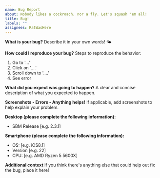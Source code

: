 ```yaml
---
name: Bug Report
about: Nobody likes a cockroach, nor a fly. Let's squash 'em all!
title: Bug!
labels: ""
assignees: RatWasHere
---
```


**What is your bug?**
Describe it in your own words! 🌤️

**How could I reproduce your bug?**
Steps to reproduce the behavior:

1. Go to '...'
2. Click on '....'
3. Scroll down to '....'
4. See error

**What did you expect was going to happen?**
A clear and concise description of what you expected to happen.

**Screenshots - Errors - Anything helps!**
If applicable, add screenshots to help explain your problem.

**Desktop (please complete the following information):**

- SBM Release [e.g. 2.3.1]

**Smartphone (please complete the following information):**

- OS: [e.g. iOS8.1]
- Version [e.g. 22]
- CPU: [e.g. AMD Ryzen 5 5600X]

**Additional context**
If you think there's anything else that could help out fix the bug, place it here!
